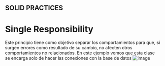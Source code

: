 
## SOLID PRACTICES
# Single Responsibility
Este principio tiene como objetivo separar los comportamientos para que, si surgen errores como resultado de su cambio, no afecten otros comportamientos no relacionados.
En este ejemplo vemos que esta clase se encarga solo de hacer las conexiones con la base de datos 
![image](https://user-images.githubusercontent.com/82822546/185997055-7e791c97-21d3-43d3-93a0-6d07d2882d2d.png)

